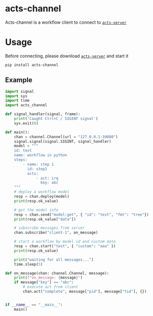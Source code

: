 # acts-channel

Acts-channel is a workflow client to connect to [`acts-server`](https://github.com/yaojianpin/acts-server)

# Usage

Before connecting, please download [`acts-server`](https://github.com/yaojianpin/acts-server) and start it

```console
pip install acts-channel
```

## Example

```py
import signal
import sys
import time
import acts_channel

def signal_handler(signal, frame):
    print('Caught Ctrl+C / SIGINT signal')
    sys.exit(0)

def main():
    chan = channel.Channel(url = "127.0.0.1:10080")
    signal.signal(signal.SIGINT, signal_handler)
    model = """
    id: test
    name: workflow in python
    steps:
        - name: step 1
          id: step1
          acts:
              - act: irq
                key: abc
    """
    # deploy a workflow model
    resp = chan.deploy(model)
    print(resp.ok_value)

    # get the model info
    resp = chan.send("model:get", { "id": "test", "fmt": "tree"})
    print(resp.ok_value["data"])

    # subscribe messages from server
    chan.subscribe("client-1", on_message)

    # start a workflow by model id and custom data
    resp = chan.start("test", { "custom": "aaa" })
    print(resp.ok_value)

    print("waiting for all messages...")
    time.sleep(5)

def on_message(chan: channel.Channel, message):
    print(f"on_message: {message}")
    if message["key"] == "abc":
        # execute act from client
        chan.act("complete", message["pid"], message["tid"], {})


if __name__ == "__main__":
    main()
```

